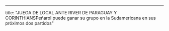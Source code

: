 ---
title: "JUEGA DE LOCAL ANTE RIVER DE PARAGUAY Y CORINTHIANSPeñarol puede ganar su grupo en la Sudamericana en sus próximos dos partidos"
